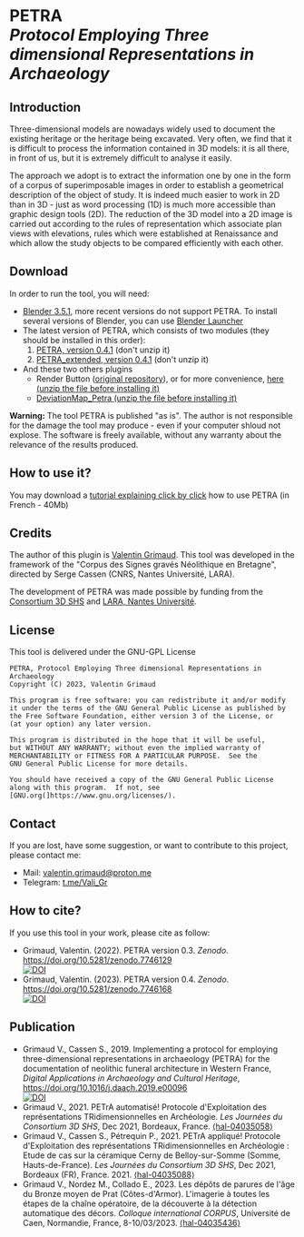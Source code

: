 # PETRA </br> *Protocol Employing Three dimensional Representations in Archaeology*

## Introduction
Three-dimensional models are nowadays widely used to document the existing heritage or the heritage being excavated. Very often, we find that it is difficult to process the information contained in 3D models: it is all there, in front of us, but it is extremely difficult to analyse it easily.

The approach we adopt is to extract the information one by one in the form of a corpus of superimposable images in order to establish a geometrical description of the object of study. It is indeed much easier to work in 2D than in 3D - just as word processing (1D) is much more accessible than graphic design tools (2D). The reduction of the 3D model into a 2D image is carried out according to the rules of representation which associate plan views with elevations, rules which were established at Renaissance and which allow the study objects to be compared efficiently with each other.

## Download
In order to run the tool, you will need:
+ [Blender 3.5.1](https://www.blender.org), more recent versions do not support PETRA. To install several versions of Blender, you can use [Blender Launcher](https://dotbow.github.io/Blender-Launcher/)
+ The latest version of PETRA, which consists of two modules (they should be installed in this order):
  1. [PETRA, version 0.4.1](https://github.com/valiGrimO/PETRA/raw/main/download/petra_blender_addon_v0-4-1.zip) (don't unzip it)
  2. [PETRA_extended, version 0.4.1](https://github.com/valiGrimO/PETRA/raw/main/download/petra_extended_v0-4-1.zip) (don't unzip it)
+ And these two others plugins
  + Render Button ([original repository](https://github.com/MajorBarnulf/my-big-button/blob/da32ee100944f18a7e41488e75677971109d6e8b/render_button.py)), or for more convenience, [here (unzip the file before installing it)](https://github.com/valiGrimO/PETrA/raw/main/download/render_button.zip)
  + [DeviationMap_Petra (unzip the file before installing it)](https://github.com/valiGrimO/PETrA/raw/main/download/DeviationMap_PETRA.zip) 

**Warning:** The tool PETRA is published "as is". The author is not responsible for the damage the tool may produce - even if your computer shloud not explose. The software is freely available, without any warranty about the relevance of the results produced.

## How to use it?
You may download a [tutorial explaining click by click](https://drive.proton.me/urls/RHHSRBETSC#6ANHKpxykubY) how to use PETRA (in French - 40Mb)

## Credits
The author of this plugin is [Valentin Grimaud](https://orcid.org/0000-0002-6368-3641).
This tool was developed in the framework of the "Corpus des Signes gravés Néolithique en Bretagne", directed by Serge Cassen (CNRS, Nantes Université, LARA).

The development of PETRA was made possible by funding from the [Consortium 3D SHS](https://shs3d.hypotheses.org) and [LARA, Nantes Université](https://histoire.univ-nantes.fr/recherche/umr-c-6566-centre-de-recherches-en-archeologie-archeosciences-histoire).

## License
This tool is delivered under the GNU-GPL License

    PETRA, Protocol Employing Three dimensional Representations in Archaeology
    Copyright (C) 2023, Valentin Grimaud

    This program is free software: you can redistribute it and/or modify
    it under the terms of the GNU General Public License as published by
    the Free Software Foundation, either version 3 of the License, or
    (at your option) any later version.

    This program is distributed in the hope that it will be useful,
    but WITHOUT ANY WARRANTY; without even the implied warranty of
    MERCHANTABILITY or FITNESS FOR A PARTICULAR PURPOSE.  See the
    GNU General Public License for more details.

    You should have received a copy of the GNU General Public License
    along with this program.  If not, see [GNU.org(]https://www.gnu.org/licenses/).

## Contact
If you are lost, have some suggestion, or want to contribute to this project, please contact me:
+ Mail: [valentin.grimaud@proton.me](valentin.grimaud@proton.me)
+ Telegram: [t.me/Vali_Gr](t.me/Vali_Gr)

## How to cite?
If you use this tool in your work, please cite as follow:
+ Grimaud, Valentin. (2022). PETRA version 0.3. *Zenodo*. https://doi.org/10.5281/zenodo.7746129 </br> [![DOI](https://zenodo.org/badge/DOI/10.5281/zenodo.7746129.svg)](https://doi.org/10.5281/zenodo.7746129)
+ Grimaud, Valentin. (2023). PETRA version 0.4. *Zenodo*. https://doi.org/10.5281/zenodo.7746168 </br> [![DOI](https://zenodo.org/badge/DOI/10.5281/zenodo.7746168.svg)](https://doi.org/10.5281/zenodo.7746168)

## Publication
+ Grimaud V., Cassen S., 2019. Implementing a protocol for employing three-dimensional representations in archaeology (PETRA) for the documentation of neolithic funeral architecture in Western France, *Digital Applications in Archaeology and Cultural Heritage*, https://doi.org/10.1016/j.daach.2019.e00096 </br> [![DOI](https://zenodo.org/badge/DOI/10.1016/j.daach.2019.e00096.svg)](https://doi.org/10.1016/j.daach.2019.e00096)
+ Grimaud V., 2021. PETrA automatisé! Protocole d'Exploitation des représentations TRidimensionnelles en Archéologie. *Les Journées du Consortium 3D SHS*, Dec 2021, Bordeaux, France. [⟨hal-04035058⟩](https://hal.science/hal-04035058)
+ Grimaud V., Cassen S., Pétrequin P., 2021. PETrA appliqué! Protocole d'Exploitation des représentations TRidimensionnelles en Archéologie : Etude de cas sur la céramique Cerny de Belloy-sur-Somme (Somme, Hauts-de-France). *Les Journées du Consortium 3D SHS*, Dec 2021, Bordeaux (FR), France. 2021. [⟨hal-04035088⟩](https://hal.science/hal-04035088)
+ Grimaud V., Nordez M., Collado E., 2023. Les dépôts de parures de l'âge du Bronze moyen de Prat (Côtes-d'Armor). L'imagerie à toutes les étapes de la chaîne opératoire, de la découverte à la détection automatique des décors. *Colloque international CORPUS*, Université de Caen, Normandie, France, 8-10/03/2023. [⟨hal-04035436⟩](https://hal.science/hal-04035436)
